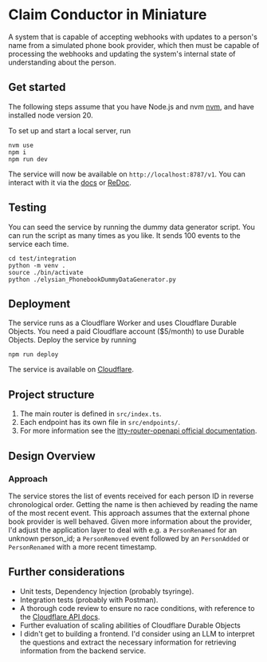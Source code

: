 # Claim Conductor in Miniature

A system that is capable of accepting webhooks with updates to a
person's name from a simulated phone book provider, which then must be capable of processing the
webhooks and updating the system's internal state of understanding about the person.

## Get started
The following steps assume that you have Node.js and nvm [nvm](https://github.com/nvm-sh/nvm), and have installed node version 20. 

To set up and start a local server, run
```
nvm use
npm i
npm run dev
```
The service will now be available on `http://localhost:8787/v1`. You can interact with it via the [docs](http://localhost:8787/v1/docs) or [ReDoc](http://localhost:8787/v1/redoc).

## Testing
You can seed the service by running the dummy data generator script. You can run the script as many times as you like. It sends 100 events to the service each time.
```
cd test/integration
python -m venv .
source ./bin/activate
python ./elysian_PhonebookDummyDataGenerator.py
```

## Deployment
The service runs as a Cloudflare Worker and uses Cloudflare Durable Objects. You need a paid Cloudflare account ($5/month) to use Durable Objects. Deploy the service by running
```
npm run deploy
```
The service is available on [Cloudflare](https://cloudflare-server.fffup-account.workers.dev/v1/docs).

## Project structure
1. The main router is defined in `src/index.ts`.
2. Each endpoint has its own file in `src/endpoints/`.
3. For more information see the [itty-router-openapi official documentation](https://cloudflare.github.io/itty-router-openapi/).

## Design Overview

### Approach
The service stores the list of events received for each person ID in reverse chronological order. Getting the name is then achieved by reading the name of the most recent event. This approach assumes that the external phone book provider is well behaved. Given more information about the provider, I'd adjust the application layer to deal with e.g. a `PersonRenamed` for an unknown person_id; a `PersonRemoved` event followed by an `PersonAdded` or `PersonRenamed` with a more recent timestamp.

## Further considerations
- Unit tests, Dependency Injection (probably tsyringe).
- Integration tests (probably with Postman).
- A thorough code review to ensure no race conditions, with reference to the [Cloudflare API docs](https://developers.cloudflare.com/durable-objects/api/transactional-storage-api/).
- Further evaluation of scaling abilities of Cloudflare Durable Objects
- I didn't get to building a frontend. I'd consider using an LLM to interpret the questions and extract the necessary information for retrieving information from the backend service.

